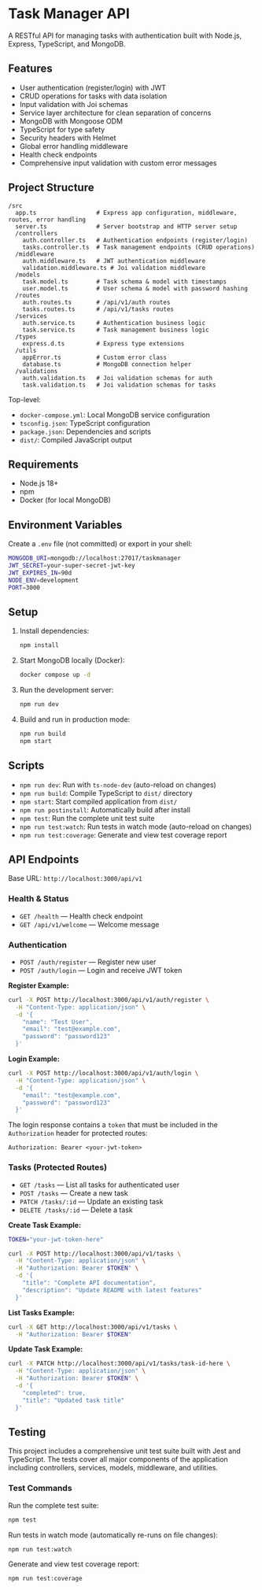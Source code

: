 # Task Manager API

A RESTful API for managing tasks with authentication built with Node.js, Express, TypeScript, and MongoDB.

## Features

- User authentication (register/login) with JWT
- CRUD operations for tasks with data isolation
- Input validation with Joi schemas
- Service layer architecture for clean separation of concerns
- MongoDB with Mongoose ODM
- TypeScript for type safety
- Security headers with Helmet
- Global error handling middleware
- Health check endpoints
- Comprehensive input validation with custom error messages

## Project Structure

```
/src
  app.ts                 # Express app configuration, middleware, routes, error handling
  server.ts              # Server bootstrap and HTTP server setup
  /controllers
    auth.controller.ts   # Authentication endpoints (register/login)
    tasks.controller.ts  # Task management endpoints (CRUD operations)
  /middleware
    auth.middleware.ts   # JWT authentication middleware
    validation.middleware.ts # Joi validation middleware
  /models
    task.model.ts        # Task schema & model with timestamps
    user.model.ts        # User schema & model with password hashing
  /routes
    auth.routes.ts       # /api/v1/auth routes
    tasks.routes.ts      # /api/v1/tasks routes
  /services
    auth.service.ts      # Authentication business logic
    task.service.ts      # Task management business logic
  /types
    express.d.ts         # Express type extensions
  /utils
    appError.ts          # Custom error class
    database.ts          # MongoDB connection helper
  /validations
    auth.validation.ts   # Joi validation schemas for auth
    task.validation.ts   # Joi validation schemas for tasks
```

Top-level:
- `docker-compose.yml`: Local MongoDB service configuration
- `tsconfig.json`: TypeScript configuration
- `package.json`: Dependencies and scripts
- `dist/`: Compiled JavaScript output

## Requirements

- Node.js 18+
- npm
- Docker (for local MongoDB)

## Environment Variables

Create a `.env` file (not committed) or export in your shell:

```bash
MONGODB_URI=mongodb://localhost:27017/taskmanager
JWT_SECRET=your-super-secret-jwt-key
JWT_EXPIRES_IN=90d
NODE_ENV=development
PORT=3000
```

## Setup

1. Install dependencies:
   ```bash
   npm install
   ```

2. Start MongoDB locally (Docker):
   ```bash
   docker compose up -d
   ```

3. Run the development server:
   ```bash
   npm run dev
   ```

4. Build and run in production mode:
   ```bash
   npm run build
   npm start
   ```

## Scripts

- `npm run dev`: Run with `ts-node-dev` (auto-reload on changes)
- `npm run build`: Compile TypeScript to `dist/` directory
- `npm start`: Start compiled application from `dist/`
- `npm run postinstall`: Automatically build after install
- `npm test`: Run the complete unit test suite
- `npm run test:watch`: Run tests in watch mode (auto-reload on changes)
- `npm run test:coverage`: Generate and view test coverage report

## API Endpoints

Base URL: `http://localhost:3000/api/v1`

### Health & Status
- `GET /health` — Health check endpoint
- `GET /api/v1/welcome` — Welcome message

### Authentication
- `POST /auth/register` — Register new user
- `POST /auth/login` — Login and receive JWT token

**Register Example:**
```bash
curl -X POST http://localhost:3000/api/v1/auth/register \
  -H "Content-Type: application/json" \
  -d '{
    "name": "Test User",
    "email": "test@example.com",
    "password": "password123"
  }'
```

**Login Example:**
```bash
curl -X POST http://localhost:3000/api/v1/auth/login \
  -H "Content-Type: application/json" \
  -d '{
    "email": "test@example.com",
    "password": "password123"
  }'
```

The login response contains a `token` that must be included in the `Authorization` header for protected routes:
```
Authorization: Bearer <your-jwt-token>
```

### Tasks (Protected Routes)
- `GET /tasks` — List all tasks for authenticated user
- `POST /tasks` — Create a new task
- `PATCH /tasks/:id` — Update an existing task
- `DELETE /tasks/:id` — Delete a task

**Create Task Example:**
```bash
TOKEN="your-jwt-token-here"

curl -X POST http://localhost:3000/api/v1/tasks \
  -H "Content-Type: application/json" \
  -H "Authorization: Bearer $TOKEN" \
  -d '{
    "title": "Complete API documentation",
    "description": "Update README with latest features"
  }'
```

**List Tasks Example:**
```bash
curl -X GET http://localhost:3000/api/v1/tasks \
  -H "Authorization: Bearer $TOKEN"
```

**Update Task Example:**
```bash
curl -X PATCH http://localhost:3000/api/v1/tasks/task-id-here \
  -H "Content-Type: application/json" \
  -H "Authorization: Bearer $TOKEN" \
  -d '{
    "completed": true,
    "title": "Updated task title"
  }'
```

## Testing

This project includes a comprehensive unit test suite built with Jest and TypeScript. The tests cover all major components of the application including controllers, services, models, middleware, and utilities.


### Test Commands

Run the complete test suite:
```bash
npm test
```

Run tests in watch mode (automatically re-runs on file changes):
```bash
npm run test:watch
```

Generate and view test coverage report:
```bash
npm run test:coverage
```
